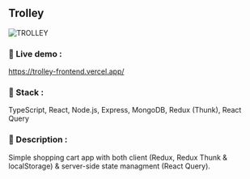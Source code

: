 ## Trolley
![TROLLEY](https://user-images.githubusercontent.com/79461468/155188243-434da2d6-9d9d-45a3-83c8-21649529e41a.png)

### :floppy_disk: Live demo  : 
https://trolley-frontend.vercel.app/

### :bricks: Stack  : 
TypeScript, React, Node.js, Express, MongoDB, Redux (Thunk), React Query

### :bookmark_tabs: Description  : 
Simple shopping cart app with both client (Redux, Redux Thunk & localStorage) & server-side state managment (React Query). 
